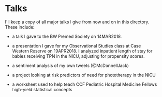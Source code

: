 # Talks

I'll keep a copy of all major talks I give from now and on in this directory. These include:

- a talk I gave to the BW Premed Society on 14MAR2018.  

- a presentation I gave for my Observational Studies class at Case Western Reserve on 19APR2018.  I analyzed inpatient length of stay for babies receiving TPN in the NICU, adjusting for propensity scores. 

- a sentiment analysis of my own tweets (@McDonnellJack)

- a project looking at risk predictors of need for phototherapy in the NICU

- a worksheet used to help teach CCF Pediatric Hospital Medicine Fellows high-yield statistical concepts


